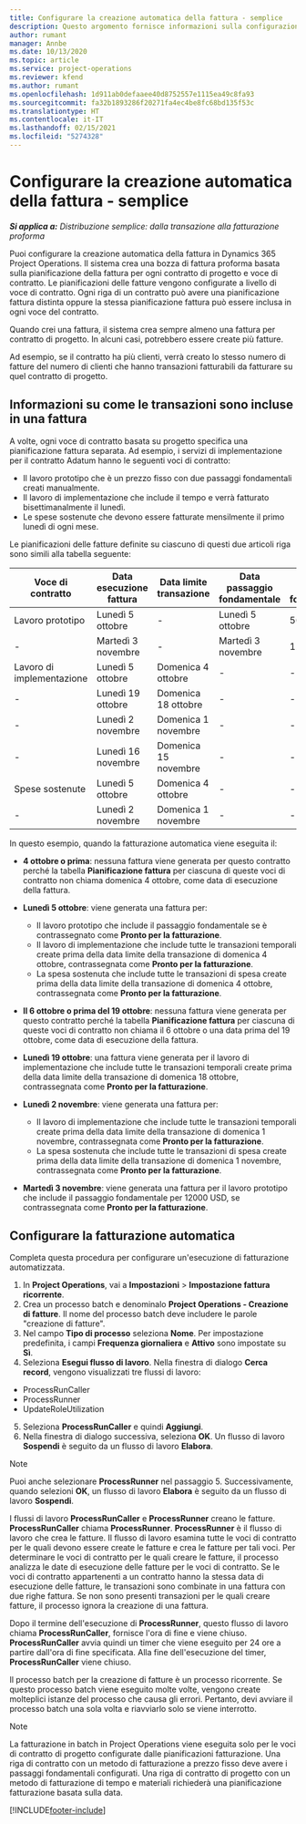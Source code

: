 ```yaml
---
title: Configurare la creazione automatica della fattura - semplice
description: Questo argomento fornisce informazioni sulla configurazione della creazione automatica delle fatture proforma.
author: rumant
manager: Annbe
ms.date: 10/13/2020
ms.topic: article
ms.service: project-operations
ms.reviewer: kfend
ms.author: rumant
ms.openlocfilehash: 1d911ab0defaaee40d8752557e1115ea49c8fa93
ms.sourcegitcommit: fa32b1893286f20271fa4ec4be8fc68bd135f53c
ms.translationtype: HT
ms.contentlocale: it-IT
ms.lasthandoff: 02/15/2021
ms.locfileid: "5274328"
---
```

# <a name="configure-automatic-invoice-creation---lite"></a>Configurare la creazione automatica della fattura - semplice
 
_**Si applica a:** Distribuzione semplice: dalla transazione alla fatturazione proforma_

Puoi configurare la creazione automatica della fattura in Dynamics 365 Project Operations. Il sistema crea una bozza di fattura proforma basata sulla pianificazione della fattura per ogni contratto di progetto e voce di contratto. Le pianificazioni delle fatture vengono configurate a livello di voce di contratto. Ogni riga di un contratto può avere una pianificazione fattura distinta oppure la stessa pianificazione fattura può essere inclusa in ogni voce del contratto.

Quando crei una fattura, il sistema crea sempre almeno una fattura per contratto di progetto. In alcuni casi, potrebbero essere create più fatture.

Ad esempio, se il contratto ha più clienti, verrà creato lo stesso numero di fatture del numero di clienti che hanno transazioni fatturabili da fatturare su quel contratto di progetto.

## <a name="understand-how-transactions-are-included-on-an-invoice"></a>Informazioni su come le transazioni sono incluse in una fattura 

A volte, ogni voce di contratto basata su progetto specifica una pianificazione fattura separata. Ad esempio, i servizi di implementazione per il contratto Adatum hanno le seguenti voci di contratto:

- Il lavoro prototipo che è un prezzo fisso con due passaggi fondamentali creati manualmente.
- Il lavoro di implementazione che include il tempo e verrà fatturato bisettimanalmente il lunedì.
- Le spese sostenute che devono essere fatturate mensilmente il primo lunedì di ogni mese.

Le pianificazioni delle fatture definite su ciascuno di questi due articoli riga sono simili alla tabella seguente:

| Voce di contratto | Data esecuzione fattura | Data limite transazione | Data passaggio fondamentale | Importo passaggio fondamentale |
| --- | --- | --- | --- | --- |
| Lavoro prototipo | Lunedì 5 ottobre | - | Lunedì 5 ottobre | 5000 USD |
| - | Martedì 3 novembre | - | Martedì 3 novembre | 12,000 USD |
| Lavoro di implementazione | Lunedì 5 ottobre | Domenica 4 ottobre | - | - |
| - | Lunedì 19 ottobre | Domenica 18 ottobre | - | - |
| - | Lunedì 2 novembre | Domenica 1 novembre | - | - |
| - | Lunedì 16 novembre | Domenica 15 novembre | - | - |
| Spese sostenute | Lunedì 5 ottobre | Domenica 4 ottobre | - | - |
| - | Lunedì 2 novembre | Domenica 1 novembre | - | - |

In questo esempio, quando la fatturazione automatica viene eseguita il:

- **4 ottobre o prima**: nessuna fattura viene generata per questo contratto perché la tabella **Pianificazione fattura** per ciascuna di queste voci di contratto non chiama domenica 4 ottobre, come data di esecuzione della fattura.
- **Lunedì 5 ottobre**: viene generata una fattura per:

    - Il lavoro prototipo che include il passaggio fondamentale se è contrassegnato come **Pronto per la fatturazione**.
    - Il lavoro di implementazione che include tutte le transazioni temporali create prima della data limite della transazione di domenica 4 ottobre, contrassegnata come **Pronto per la fatturazione**.
    - La spesa sostenuta che include tutte le transazioni di spesa create prima della data limite della transazione di domenica 4 ottobre, contrassegnata come **Pronto per la fatturazione**.
  
- **Il 6 ottobre o prima del 19 ottobre**: nessuna fattura viene generata per questo contratto perché la tabella **Pianificazione fattura** per ciascuna di queste voci di contratto non chiama il 6 ottobre o una data prima del 19 ottobre, come data di esecuzione della fattura.
- **Lunedì 19 ottobre**: una fattura viene generata per il lavoro di implementazione che include tutte le transazioni temporali create prima della data limite della transazione di domenica 18 ottobre, contrassegnata come **Pronto per la fatturazione**.
- **Lunedì 2 novembre**: viene generata una fattura per:

    - Il lavoro di implementazione che include tutte le transazioni temporali create prima della data limite della transazione di domenica 1 novembre, contrassegnata come **Pronto per la fatturazione**.
    - La spesa sostenuta che include tutte le transazioni di spesa create prima della data limite della transazione di domenica 1 novembre, contrassegnata come **Pronto per la fatturazione**.

- **Martedì 3 novembre**: viene generata una fattura per il lavoro prototipo che include il passaggio fondamentale per 12000 USD, se contrassegnata come **Pronto per la fatturazione**.

## <a name="configure-automatic-invoicing"></a>Configurare la fatturazione automatica

Completa questa procedura per configurare un'esecuzione di fatturazione automatizzata.

1. In **Project Operations**, vai a **Impostazioni** > **Impostazione fattura ricorrente**.
2. Crea un processo batch e denominalo **Project Operations - Creazione di fatture**. Il nome del processo batch deve includere le parole "creazione di fatture".
3. Nel campo **Tipo di processo** seleziona **Nome**. Per impostazione predefinita, i campi **Frequenza giornaliera** e **Attivo** sono impostate su **Sì**.
4. Seleziona **Esegui flusso di lavoro**. Nella finestra di dialogo **Cerca record**, vengono visualizzati tre flussi di lavoro:

- ProcessRunCaller
- ProcessRunner
- UpdateRoleUtilization

5. Seleziona **ProcessRunCaller** e quindi **Aggiungi**.
6. Nella finestra di dialogo successiva, seleziona **OK**. Un flusso di lavoro **Sospendi** è seguito da un flusso di lavoro **Elabora**. 

> [!NOTE]
> Puoi anche selezionare **ProcessRunner** nel passaggio 5. Successivamente, quando selezioni **OK**, un flusso di lavoro **Elabora** è seguito da un flusso di lavoro **Sospendi**.

I flussi di lavoro **ProcessRunCaller** e **ProcessRunner** creano le fatture. **ProcessRunCaller** chiama **ProcessRunner**. **ProcessRunner** è il flusso di lavoro che crea le fatture. Il flusso di lavoro esamina tutte le voci di contratto per le quali devono essere create le fatture e crea le fatture per tali voci. Per determinare le voci di contratto per le quali creare le fatture, il processo analizza le date di esecuzione delle fatture per le voci di contratto. Se le voci di contratto appartenenti a un contratto hanno la stessa data di esecuzione delle fatture, le transazioni sono combinate in una fattura con due righe fattura. Se non sono presenti transazioni per le quali creare fatture, il processo ignora la creazione di una fattura.

Dopo il termine dell'esecuzione di **ProcessRunner**, questo flusso di lavoro chiama **ProcessRunCaller**, fornisce l'ora di fine e viene chiuso. **ProcessRunCaller** avvia quindi un timer che viene eseguito per 24 ore a partire dall'ora di fine specificata. Alla fine dell'esecuzione del timer, **ProcessRunCaller** viene chiuso.

Il processo batch per la creazione di fatture è un processo ricorrente. Se questo processo batch viene eseguito molte volte, vengono create molteplici istanze del processo che causa gli errori. Pertanto, devi avviare il processo batch una sola volta e riavviarlo solo se viene interrotto.

> [!NOTE]
> La fatturazione in batch in Project Operations viene eseguita solo per le voci di contratto di progetto configurate dalle pianificazioni fatturazione. Una riga di contratto con un metodo di fatturazione a prezzo fisso deve avere i passaggi fondamentali configurati. Una riga di contratto di progetto con un metodo di fatturazione di tempo e materiali richiederà una pianificazione fatturazione basata sulla data.


[!INCLUDE[footer-include](../../includes/footer-banner.md)]